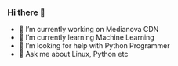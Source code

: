 ### Hi there 👋


- 🔭 I’m currently working on Medianova CDN
- 🌱 I’m currently learning Machine Learning
- 🤔 I’m looking for help with Python Programmer
- 💬 Ask me about Linux, Python etc
